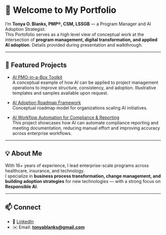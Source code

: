 # 👋 Welcome to My Portfolio

I’m **Tonya O. Blanks, PMP®, CSM, LSSGB** — a Program Manager and AI Adoption Strategist.  
This Portofolio serves as a high level view of conceptual work at the intersection of **program management, digital transformation, and applied AI adoption**.  Details provided during presentation and walkthrough.

---

## 📂 Featured Projects

- [AI PMO-in-a-Box Toolkit](https://github.com/tonyablanks/ai-pmo-toolkit)  
 A conceptual example of how AI can be applied to project management operations to improve structure, consistency, and adoption. Illustrative templates and samples available upon request.

- [AI Adoption Roadmap Framework](https://github.com/tonyablanks/AI-Adoption-Roadmap-Framework)  
  Conceptual roadmap model for organizations scaling AI initiatives.

- [AI Workflow Automation for Compliance & Reporting](https://github.com/tonyablanks/AI-Workflow-Automation-for-Compliance-Reporting)  
  This project showcases how AI can automate compliance reporting and meeting documentation, reducing manual effort and improving accuracy across enterprise workflows.

---

## 💡 About Me
With 16+ years of experience, I lead enterprise-scale programs across healthcare, insurance, and technology.  
I specialize in **business process transformation, change management, and building adoption strategies** for new technologies — with a strong focus on **Responsible AI**.

---

## 📫 Connect
- 💼 [LinkedIn](https://linkedin.com/in/tonyablankspmp)  
- ✉️ Email: **tonyablanks@gmail.com**

